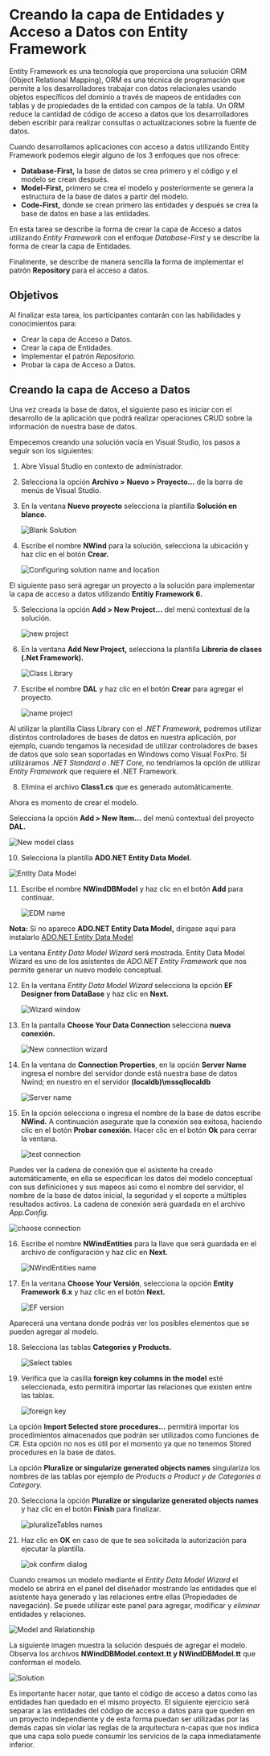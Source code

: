 # Creando la capa de Entidades y Acceso a Datos con Entity Framework

Entity Framework es una tecnología que proporciona una solución ORM (Object Relational Mapping), 
ORM es una técnica de programación que permite a los desarrolladores trabajar con datos relacionales 
usando objetos específicos del dominio a través de mapeos de entidades con tablas y de propiedades 
de la entidad con campos de la tabla. Un ORM reduce la cantidad de código de acceso a datos que los 
desarrolladores deben escribir para realizar consultas o actualizaciones sobre la fuente de datos.

Cuando desarrollamos aplicaciones con acceso a datos utilizando Entity Framework podemos elegir 
alguno de los 3 enfoques que nos ofrece:

* **Database-First,** la base de datos se crea primero y el código y el modelo se crean después.
* **Model-First,** primero se crea el modelo y posteriormente se genera la estructura de la base de datos a partir del modelo.
* **Code-First,** donde se crean primero las entidades y después se crea la base de datos en base a las entidades.

En esta tarea se describe la forma de crear la capa de Acceso a datos utilizando *Entity Framework*
con el enfoque *Database-First* y se describe la forma de crear la capa de Entidades.

Finalmente, se describe de manera sencilla la forma de implementar el patrón **Repository** para el 
acceso a datos.

## Objetivos

Al finalizar esta tarea, los participantes contarán con las habilidades y conocimientos para:

* Crear la capa de Acceso a Datos.
* Crear la capa de Entidades.
* Implementar el patrón *Repositorio.*
* Probar la capa de Acceso a Datos.

## Creando la capa de Acceso a Datos

Una vez creada la base de datos, el siguiente paso es iniciar con el desarrollo de la aplicación que podrá 
realizar operaciones CRUD sobre la información de nuestra base de datos.

Empecemos creando una solución vacía en Visual Studio, los pasos a seguir son los siguientes:

1. Abre Visual Studio en contexto de administrador.
2. Selecciona la opción **Archivo > Nuevo > Proyecto…** de la barra de menús de Visual Studio.
3. En la ventana **Nuevo proyecto** selecciona la plantilla **Solución en blanco**.

   ![Blank Solution](https://user-images.githubusercontent.com/45072377/143649055-e0e4e2f3-706f-46ff-81b8-aca37c409fd8.png)
   
4. Escribe el nombre **NWind** para la solución, selecciona la ubicación y haz clic en el botón **Crear.**

   ![Configuring solution name and location](https://user-images.githubusercontent.com/45072377/143650840-4c3fff0e-a0c3-4988-84e8-941f8b88fa08.png)
   
El siguiente paso será agregar un proyecto a la solución para implementar la capa de acceso a datos utilizando **Entitiy Framework 6.**

5. Selecciona la opción **Add > New Project…** del menú contextual de la solución.

   ![new project](https://user-images.githubusercontent.com/45072377/143655342-59140211-5d5a-4f08-9f37-29e2d191e5ac.png)
   
6. En la ventana **Add New Project,** selecciona la plantilla **Libreria de clases (.Net Framework).**

   ![Class Library](https://user-images.githubusercontent.com/45072377/143655621-684533c2-e5a5-4ed2-84f1-0d9af9cdc3a3.png)
   
7. Escribe el nombre **DAL** y haz clic en el botón **Crear** para agregar el proyecto.

   ![name project](https://user-images.githubusercontent.com/45072377/143655775-6ba64405-febc-405c-81f9-ad5b5c165dab.png)
   
Al utilizar la plantilla Class Library con el *.NET Framework,* podremos utilizar distintos 
controladores de bases de datos en nuestra aplicación, por ejemplo, cuando tengamos la 
necesidad de utilizar controladores de bases de datos que solo sean soportadas en Windows 
como Visual FoxPro. Si utilizáramos *.NET Standard o .NET Core,* no tendríamos la opción de 
utilizar *Entity Framework* que requiere el .NET Framework.

8. Elimina el archivo **Class1.cs** que es generado automáticamente.

Ahora es momento de crear el modelo.

Selecciona la opción **Add > New Item…** del menú contextual del proyecto **DAL.**

![New model class](https://user-images.githubusercontent.com/45072377/143655997-b51f1c19-8117-4bbb-aa65-0a2b5ee3c0ee.png)

10. Selecciona la plantilla **ADO.NET Entity Data Model.**

![Entity Data Model](https://user-images.githubusercontent.com/45072377/143656055-cb5be09b-a298-4d9c-b777-fa3aa8450394.png)

11. Escribe el nombre **NWindDBModel** y haz clic en el botón **Add** para continuar.

    ![EDM name](https://user-images.githubusercontent.com/45072377/143656146-d2bfefaa-c48b-4902-8db4-34308b9ad38f.png)
    
**Nota:** Si no aparece **ADO.NET Entity Data Model,** dirigase aquí para instalarlo [ADO.NET Entity Data Model](ef-ado.net-entity-data-model.md)   
    
La ventana *Entity Data Model Wizard* será mostrada. Entity Data Model Wizard es uno de los asistentes 
de *ADO.NET Entity Framework* que nos permite generar un nuevo modelo conceptual.

12. En la ventana *Entity Data Model Wizard* selecciona la opción **EF Designer from DataBase** y haz clic en **Next.**
    
    ![Wizard window](https://user-images.githubusercontent.com/45072377/143656271-f74f14cf-3ff5-46d8-9b37-33596f8a2a75.png)
    
13. En la pantalla **Choose Your Data Connection** selecciona **nueva conexión.**

    ![New connection wizard](https://user-images.githubusercontent.com/45072377/143656526-b5c78aaa-34bf-436c-a274-2f12aa4e7170.png)
    
14. En la ventana de **Connection Properties**, en la opción **Server Name** ingresa el nombre del servidor donde está nuestra base de datos Nwind; en nuestro
    en el servidor **(localdb)\mssqllocaldb**
    
    ![Server name](https://user-images.githubusercontent.com/45072377/143656675-27cbb5c7-e69e-44ac-a6f6-9bd75460cf8f.png)
    
15. En la opción selecciona o ingresa el nombre de la base de datos escribe **NWind.** A continuación asegurate que la conexión sea exitosa, haciendo clic en el 
    botón **Probar conexión**. Hacer clic en el botón **Ok** para cerrar la ventana.
    
    ![test connection](https://user-images.githubusercontent.com/45072377/143656811-62a3d4f0-4dca-4688-ba0a-faa4f7237913.png)
    
Puedes ver la cadena de conexión que el asistente ha creado automáticamente, en ella se 
especifican los datos del modelo conceptual con sus definiciones y sus mapeos asi como el 
nombre del servidor, el nombre de la base de datos inicial, la seguridad y el soporte a múltiples 
resultados activos. La cadena de conexión será guardada en el archivo *App.Config.*

![choose connection](https://user-images.githubusercontent.com/45072377/143656947-3db78544-4225-47ec-906d-6f94e110a7ce.png)

16. Escribe el nombre **NWindEntities** para la llave que será guardada en el archivo de 
    configuración y haz clic en **Next.**
    
    ![NWindEntities name](https://user-images.githubusercontent.com/45072377/143657028-c09461ea-fa02-4b96-8e49-a9751ec2c1a9.png)
    
17. En la ventana **Choose Your Versión**, selecciona la opción **Entity Framework 6.x** y haz clic en el 
    botón **Next.**
    
    ![EF version](https://user-images.githubusercontent.com/45072377/143657093-ab5b519f-0ac7-450e-abda-e5b37ded001d.png)
    
Aparecerá una ventana donde podrás ver los posibles elementos que se pueden agregar al modelo.

18. Selecciona las tablas **Categories y Products.**

    ![Select tables](https://user-images.githubusercontent.com/45072377/143657198-c350457b-dca8-45d5-9454-d33201db4b9a.png)
    
19. Verifica que la casilla **foreign key columns in the model** esté seleccionada, esto permitirá importar las relaciones que existen entre las tablas.

    ![foreign key](https://user-images.githubusercontent.com/45072377/143657351-b6c90dfd-2480-47c4-b3ac-a03033597b15.png)
    
La opción **Import Selected store procedures…** permitirá importar los procedimientos 
almacenados que podrán ser utilizados como funciones de C#. Esta opción no nos es útil por 
el momento ya que no tenemos Stored procedures en la base de datos.

La opción **Pluralize or singularize generated objects names** singulariza los nombres de las 
tablas por ejemplo de *Products a Product y de Categories a Category.*

20. Selecciona la opción **Pluralize or singularize generated objects names** y haz clic en el botón **Finish** para finalizar.

    ![pluralizeTables names](https://user-images.githubusercontent.com/45072377/143657477-82977fab-3a42-487a-ab38-1b1d48788449.png)
    
21. Haz clic en **OK** en caso de que te sea solicitada la autorización para ejecutar la plantilla.    

    ![ok confirm dialog](https://user-images.githubusercontent.com/45072377/143657573-babc4e54-93a8-4cc4-9153-593298826303.png)
    
Cuando creamos un modelo mediante el *Entity Data Model Wizard* el modelo se abrirá en el 
panel del diseñador mostrando las entidades que el asistente haya generado y las relaciones 
entre ellas (Propiedades de navegación). Se puede utilizar este panel para agregar, modificar 
y *eliminar* entidades y relaciones.

![Model and Relationship](https://user-images.githubusercontent.com/45072377/143660975-8cc8e97e-5000-4a17-9ccf-b4c3de20cd5e.png)

La siguiente imagen muestra la solución después de agregar el modelo. Observa los archivos 
**NWindDBModel.context.tt y NWindDBModel.tt** que conforman el modelo.

![Solution](https://user-images.githubusercontent.com/45072377/143661048-3bbe8119-dc34-43c2-90c3-e0d46e804b44.png)

Es importante hacer notar, que tanto el código de acceso a datos como las entidades han quedado 
en el mismo proyecto. El siguiente ejercicio será separar a las entidades del código de acceso a 
datos para que queden en un proyecto independiente y de esta forma puedan ser utilizadas por 
las demás capas sin violar las reglas de la arquitectura n-capas que nos indica que una capa solo 
puede consumir los servicios de la capa inmediatamente inferior.






   


    

    





    




   

   
  



   





